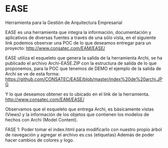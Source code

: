 # EASE
Herramienta para la Gestión de Arquitectura Empresarial

EASE es una herramienta que integra la información, documentación y aplicativos de diversas fuentes a través de una sólo vista, en el siguiente link podemos observar una POC de lo que deseamos entregar para un proyecto:
http://www.consatec.com/EAM/EASE/

EASE utiliza el esqueleto que genera la salida de la herramienta Archi, se ha publicado el archivo Archi-EASE.ZIP con la estructura de salida de lo que proponemos, para la POC que tenemos de DEMO el ejemplo de la salida de Archi se ve de esta forma:
https://github.com/CONSATEC/EASE/blob/master/index%20de%20archi.JPG

Y lo que deseamos obtener es lo ubicado en el link de la herramienta.
http://www.consatec.com/EAM/EASE/

Observamos que el esqueleto que entrega Archi, es básicamente vistas (Views) y la información de los objetos que contienen los modelos de hechos con Archi (Model Content).

FASE 1: Poder tomar el index.html para modificarlo con nuestro propio árbol de navegación y agregar el archivo es.css (etiquetas)
Además de poder hacer cambios de colores y logo.




